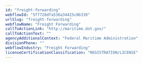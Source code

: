 ```yaml
---
id: "freight-forwarding"
webflowId: "5f7728dfa536a34425c0b339"
urlSlug: "freight-forwarding"
webflowName: "Freight Forwarding"
callToActionLink: "http://maritime.dot.gov/"
callToActionText: ""
agencyAdditionalContext: "Federal Maritime Administration"
divisionPhone: ""
webflowIndustry: "Freight Forwarding"
licenseCertificationClassification: "REGISTRATION/LICENSE"
---
```

